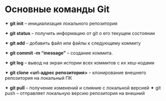 # Основные команды Git

✦	**git init** – инициализация локального репозитория

✦	**git status** – получить информацию от git о его текущем состоянии

✦	**git add** – добавить файл или файлы к следующему коммиту

✦	**git commit -m “message”** – создание коммита.

✦	**git log** – вывод на экран истории всех коммитов с их хеш-кодами

✦	**git clone <url-адрес репозитория>** – клонирование внешнего репозитория на  локальный ПК

✦	**git pull** – получение изменений и слияние с локальной версией
✦	git push – отправляет локальную версию репозитория на внешний
